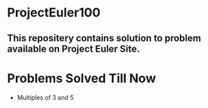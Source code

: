 # ProjectEuler100
<h2>This repositery contains solution to problem available on Project Euler Site.</h2>
<h1>Problems Solved Till Now</h1>
<ul>
  <li>Multiples of 3 and 5</li>
</ul>
